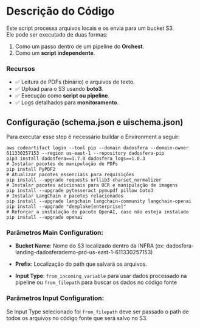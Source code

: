 # Descrição do Código

Este script processa arquivos locais e os envia para um bucket S3.  
Ele pode ser executado de duas formas:
1. Como um passo dentro de um pipeline do **Orchest**.
2. Como um **script independente**.

### Recursos
- ✅ Leitura de PDFs (binário) e arquivos de texto.
- ✅ Upload para o S3 usando **boto3**.
- ✅ Execução como **script ou pipeline**.
- ✅ Logs detalhados para **monitoramento**.

## Configuração (schema.json e uischema.json)
Para executar esse step é necessário buildar o Environment a seguir:  
```
aws codeartifact login --tool pip --domain dadosfera --domain-owner 611330257153 --region us-east-1 --repository dadosfera-pip
pip3 install dadosfera==1.7.0 dadosfera_logs==1.0.3
# Instalar pacotes de manipulação de PDFs
pip install PyPDF2
# Atualizar pacotes essenciais para requisições
pip install --upgrade requests urllib3 charset_normalizer
# Instalar pacotes adicionais para OCR e manipulação de imagens
pip install --upgrade pytesseract pymupdf pillow boto3
# Instalar LangChain e pacotes relacionados
pip install --upgrade langchain langchain-community langchain-openai
pip install --upgrade "deeplake[enterprise]"
# Reforçar a instalação do pacote OpenAI, caso não esteja instalado
pip install --upgrade openai
```

### Parâmetros Main Configuration:
- **Bucket Name**: Nome do S3 localizado dentro da INFRA (ex: dadosfera-landing-dadosferademo-prd-us-east-1-611330257153)

- **Prefix**: Localização do path que salvará os arquivos.

- **Input Type**: `from_incoming_variable` para usar dados processado na pipeline ou `from_filepath` para buscar os dados no código fonte

### Parâmetros Input Configuration:
Se Input Type selecionado foi `from_filepath` deve ser passado o path de todos os arquivos no código fonte que será salvo no S3.